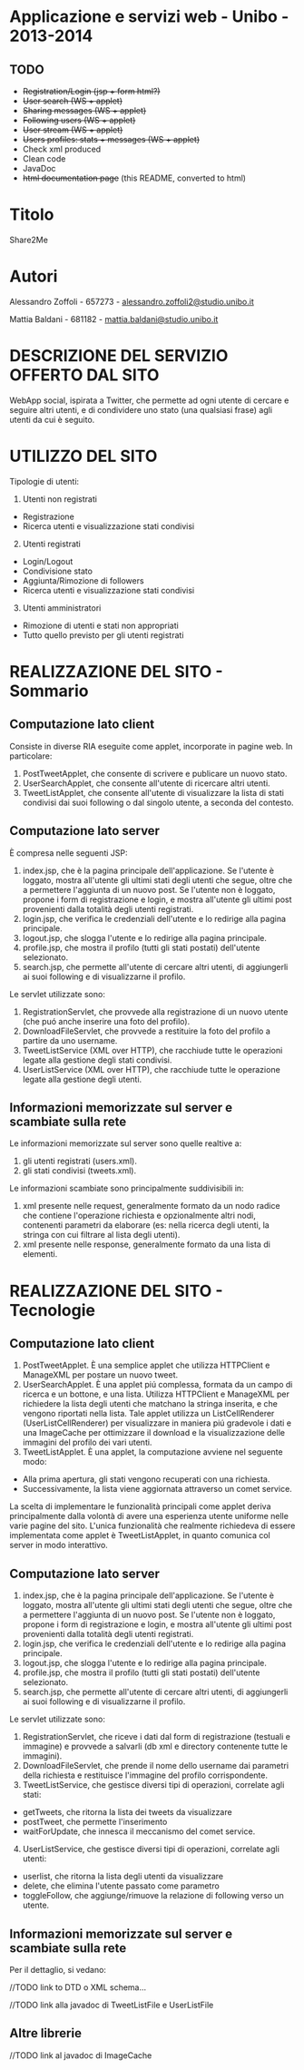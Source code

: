 Applicazione e servizi web - Unibo - 2013-2014
==============================================

TODO
----

- ~~Registration/Login (jsp + form html?)~~
- ~~User search (WS + applet)~~
- ~~Sharing messages (WS + applet)~~
- ~~Following users (WS + applet)~~
- ~~User stream (WS + applet)~~
- ~~Users profiles: stats + messages (WS + applet)~~
- Check xml produced
- Clean code
- JavaDoc
- ~~html documentation page~~ (this README, converted to html)



Titolo
======
Share2Me

Autori
======
Alessandro Zoffoli - 657273 - alessandro.zoffoli2@studio.unibo.it

Mattia Baldani - 681182 - mattia.baldani@studio.unibo.it

DESCRIZIONE DEL SERVIZIO OFFERTO DAL SITO
=========================================
WebApp social, ispirata a Twitter, che permette ad ogni utente di cercare e seguire altri utenti, e di condividere uno stato (una qualsiasi frase) agli utenti da cui è seguito.

UTILIZZO DEL SITO
=================
Tipologie di utenti:

1. Utenti non registrati
  * Registrazione
  * Ricerca utenti e visualizzazione stati condivisi
  
2. Utenti registrati
  * Login/Logout
  * Condivisione stato
  * Aggiunta/Rimozione di followers
  * Ricerca utenti e visualizzazione stati condivisi
  
3. Utenti amministratori
  * Rimozione di utenti e stati non appropriati
  * Tutto quello previsto per gli utenti registrati

REALIZZAZIONE DEL SITO - Sommario
=================================
Computazione lato client
------------------------
Consiste in diverse RIA eseguite come applet, incorporate in pagine web. In particolare:

1. PostTweetApplet, che consente di scrivere e publicare un nuovo stato. 
2. UserSearchApplet, che consente all'utente di ricercare altri utenti.
3. TweetListApplet, che consente all'utente di visualizzare la lista di stati condivisi dai suoi following o dal singolo utente, a seconda del contesto.

Computazione lato server
------------------------
È compresa nelle seguenti JSP:

1. index.jsp, che è la pagina principale dell'applicazione. Se l'utente è loggato, mostra all'utente gli ultimi stati degli utenti che segue, oltre che a permettere l'aggiunta di un nuovo post. Se l'utente non è loggato, propone i form di registrazione e login, e mostra all'utente gli ultimi post provenienti dalla totalità degli utenti registrati.
2. login.jsp, che verifica le credenziali dell'utente e lo redirige alla pagina principale.
3. logout.jsp, che slogga l'utente e  lo redirige alla pagina principale.
4. profile.jsp, che mostra il profilo (tutti gli stati postati) dell'utente selezionato.
5. search.jsp, che permette all'utente di cercare altri utenti, di aggiungerli ai suoi following e di visualizzarne il profilo.

Le servlet utilizzate sono:

1. RegistrationServlet, che provvede alla registrazione di un nuovo utente (che puó anche inserire una foto del profilo).
2. DownloadFileServlet, che provvede a restituire la foto del profilo a partire da uno username.
3. TweetListService (XML over HTTP), che racchiude tutte le operazioni legate alla gestione degli stati condivisi.
4. UserListService (XML over HTTP), che racchiude tutte le operazione legate alla gestione degli utenti.

Informazioni memorizzate sul server e scambiate sulla rete
----------------------------------------------------------

Le informazioni memorizzate sul server sono quelle realtive a:

1. gli utenti registrati (users.xml).
2. gli stati condivisi (tweets.xml).

Le informazioni scambiate sono principalmente suddivisibili in:

1. xml presente nelle request, generalmente formato da un nodo radice che contiene l'operazione richiesta e opzionalmente altri nodi, contenenti parametri da elaborare (es: nella ricerca degli utenti, la stringa con cui filtrare al lista degli utenti).
2. xml presente nelle response, generalmente formato da una lista di elementi.


REALIZZAZIONE DEL SITO - Tecnologie
===================================

Computazione lato client
------------------------

1. PostTweetApplet. È una semplice applet che utilizza HTTPClient e ManageXML per postare un nuovo tweet.
2. UserSearchApplet. È una applet piú complessa, formata da un campo di ricerca e un bottone, e una lista. Utilizza HTTPClient e ManageXML per richiedere la lista degli utenti che matchano la stringa inserita, e che vengono riportati nella lista. Tale applet utilizza un ListCellRenderer (UserListCellRenderer) per visualizzare in maniera piú gradevole i dati e una ImageCache per ottimizzare il download e la visualizzazione delle immagini del profilo dei vari utenti.
3. TweetListApplet. È una applet, la computazione avviene nel seguente modo:
 * Alla prima apertura, gli stati vengono recuperati con una richiesta.
 * Successivamente, la lista viene aggiornata attraverso un comet service.
  
 La scelta di implementare le funzionalità principali come applet deriva principalmente dalla volontà di avere una esperienza utente uniforme nelle varie pagine del sito. 
L'unica funzionalità che realmente richiedeva di essere implementata come applet è TweetListApplet, in quanto comunica col server in modo interattivo.

Computazione lato server
------------------------
1. index.jsp, che è la pagina principale dell'applicazione. Se l'utente è loggato, mostra all'utente gli ultimi stati degli utenti che segue, oltre che a permettere l'aggiunta di un nuovo post. Se l'utente non è loggato, propone i form di registrazione e login, e mostra all'utente gli ultimi post provenienti dalla totalità degli utenti registrati.
2. login.jsp, che verifica le credenziali dell'utente e lo redirige alla pagina principale.
3. logout.jsp, che slogga l'utente e  lo redirige alla pagina principale.
4. profile.jsp, che mostra il profilo (tutti gli stati postati) dell'utente selezionato.
5. search.jsp, che permette all'utente di cercare altri utenti, di aggiungerli ai suoi following e di visualizzarne il profilo.

Le servlet utilizzate sono:

1. RegistrationServlet, che riceve i dati dal form di registrazione (testuali e immagine) e provvede a salvarli (db xml e directory contenente tutte le immagini).
2. DownloadFileServlet, che prende il nome dello username dai parametri della richiesta e restituisce l'immagine del profilo corrispondente.
3. TweetListService, che gestisce diversi tipi di operazioni, correlate agli stati:
 * getTweets, che ritorna la lista dei tweets da visualizzare
 * postTweet, che permette l'inserimento
 * waitForUpdate, che innesca il meccanismo del comet service.

4. UserListService, che gestisce diversi tipi di operazioni, correlate agli utenti:
 * userlist, che ritorna la lista degli utenti da visualizzare
 * delete, che elimina l'utente passato come parametro
 * toggleFollow, che aggiunge/rimuove la relazione di following verso un utente.


Informazioni memorizzate sul server e scambiate sulla rete
----------------------------------------------------------

Per il dettaglio, si vedano:

//TODO link to DTD o XML schema...

//TODO link alla javadoc di TweetListFile e UserListFile


Altre librerie
--------------

//TODO link al javadoc di ImageCache
